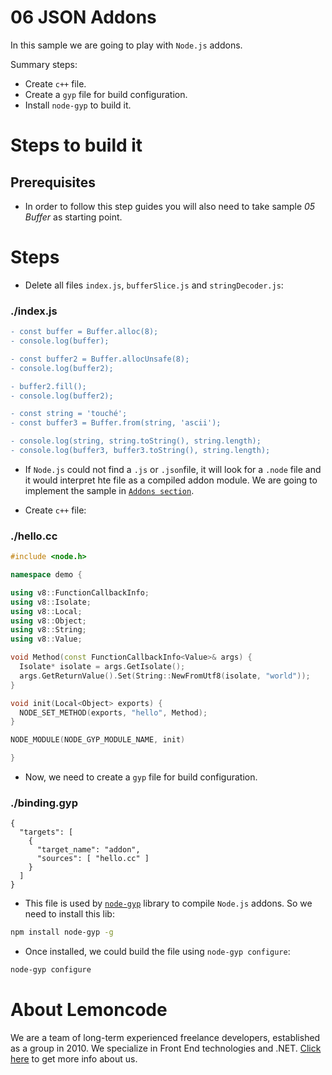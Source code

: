 # 06 JSON Addons

In this sample we are going to play with `Node.js` addons.

Summary steps:

- Create `c++` file.
- Create a `gyp` file for build configuration.
- Install `node-gyp` to build it.

# Steps to build it

## Prerequisites

- In order to follow this step guides you will also need to take sample _05 Buffer_ as starting point.

# Steps

- Delete all files `index.js`, `bufferSlice.js` and `stringDecoder.js`:

### ./index.js

```diff
- const buffer = Buffer.alloc(8);
- console.log(buffer);

- const buffer2 = Buffer.allocUnsafe(8);
- console.log(buffer2);

- buffer2.fill();
- console.log(buffer2);

- const string = 'touché';
- const buffer3 = Buffer.from(string, 'ascii');

- console.log(string, string.toString(), string.length);
- console.log(buffer3, buffer3.toString(), string.length);

```

- If `Node.js` could not find a `.js` or `.json`file, it will look for a `.node` file and it would interpret hte file as a compiled addon module. We are going to implement the sample in [`Addons section`](https://nodejs.org/docs/latest-v6.x/api/addons.html).

- Create `c++` file:

### ./hello.cc
```c++
#include <node.h>

namespace demo {

using v8::FunctionCallbackInfo;
using v8::Isolate;
using v8::Local;
using v8::Object;
using v8::String;
using v8::Value;

void Method(const FunctionCallbackInfo<Value>& args) {
  Isolate* isolate = args.GetIsolate();
  args.GetReturnValue().Set(String::NewFromUtf8(isolate, "world"));
}

void init(Local<Object> exports) {
  NODE_SET_METHOD(exports, "hello", Method);
}

NODE_MODULE(NODE_GYP_MODULE_NAME, init)

}

```

- Now, we need to create a `gyp` file for build configuration.

### ./binding.gyp

```gyp
{
  "targets": [
    {
      "target_name": "addon",
      "sources": [ "hello.cc" ]
    }
  ]
}

```

- This file is used by [`node-gyp`](https://github.com/nodejs/node-gyp) library to compile `Node.js` addons. So we need to install this lib:

```bash
npm install node-gyp -g
```

- Once installed, we could build the file using `node-gyp configure`:

```bash
node-gyp configure
```

# About Lemoncode

We are a team of long-term experienced freelance developers, established as a group in 2010.
We specialize in Front End technologies and .NET. [Click here](http://lemoncode.net/services/en/#en-home) to get more info about us.
